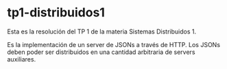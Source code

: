 # tp1-distribuidos1
Esta es la resolución del TP 1 de la materia Sistemas Distribuidos 1.

Es la implementación de un server de JSONs a través de HTTP.
Los JSONs deben poder ser distribuidos en una cantidad arbitraria de servers auxiliares.
